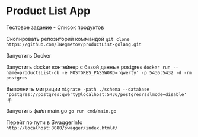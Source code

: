 # Product List App

Тестовое задание - Список продуктов

Скопировать репозиторий коммандой `git clone https://github.com/INegmetov/productList-golang.git`

Запустить Docker 

Запустить docker контейнер с базой данных postgres `docker run --name=productsList-db -e POSTGRES_PASSWORD='qwerty' -p 5436:5432 -d -rm postgres`

Выполнить миграции `migrate -path ./schema --database 'postgres://postgres:qwerty@localhost:5436/postgres?sslmode=disable' up`

Запустить файл main.go `go run cmd/main.go`

Перейт по пути в SwaggerInfo `http://localhost:8080/swagger/index.html#/`